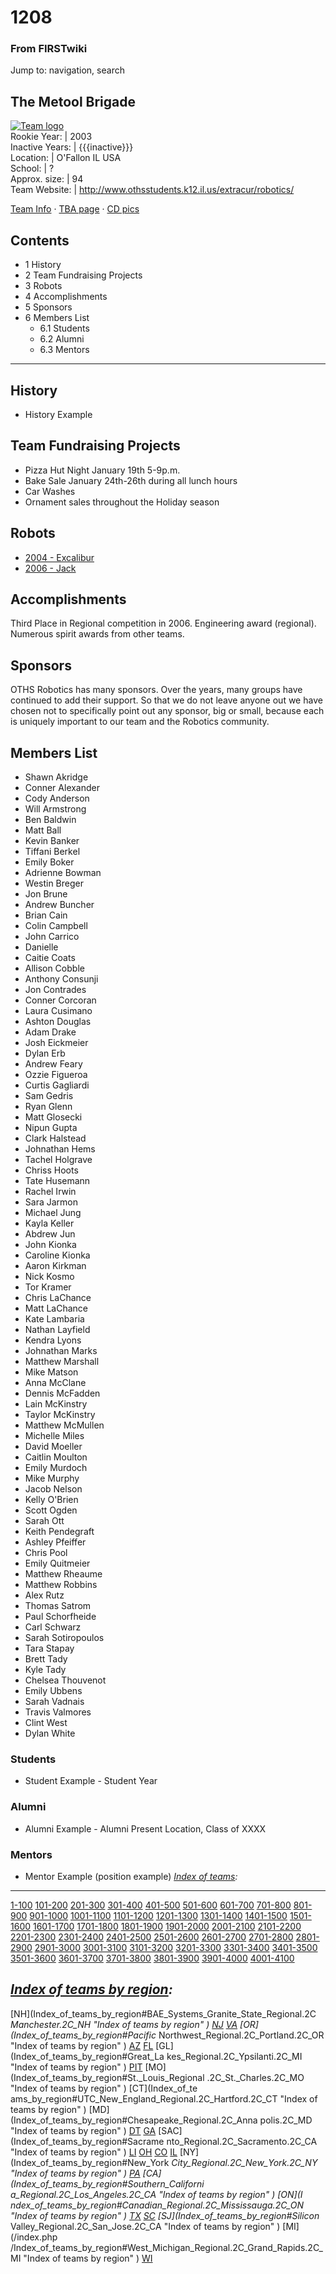 

# 1208

### From FIRSTwiki

Jump to: navigation, search

The Metool Brigade  
---  
[![Team logo](/media/b/b2/Theteamlogo.jpg)](Image:Theteamlogo.jpg
"Team logo" )  
Rookie Year: | 2003  
Inactive Years: | {{{inactive}}}  
Location: | O'Fallon IL USA  
School: | ?  
Approx. size: | 94  
Team Website: | <http://www.othsstudents.k12.il.us/extracur/robotics/>  
  
[Team Info](http://frclinks.appspot.com/t/1208
"http://frclinks.appspot.com/t/1208" ) · [TBA
page](http://www.thebluealliance.com/team/1208
"http://www.thebluealliance.com/team/1208" ) · [CD
pics](http://www.chiefdelphi.com/media/photos/tags/frc1208
"http://www.chiefdelphi.com/media/photos/tags/frc1208" )  
  
## Contents

  * 1 History
  * 2 Team Fundraising Projects
  * 3 Robots
  * 4 Accomplishments
  * 5 Sponsors
  * 6 Members List
    * 6.1 Students
    * 6.2 Alumni
    * 6.3 Mentors  
---  
  

## History

  * History Example 


## Team Fundraising Projects

  * Pizza Hut Night January 19th 5-9p.m. 
  * Bake Sale January 24th-26th during all lunch hours 
  * Car Washes 
  * Ornament sales throughout the Holiday season 


## Robots

  * [2004 - Excalibur](/index.php?title=Excalibur_%281208%29&action=edit "Excalibur \(1208\)" )
  * [2006 - Jack](/index.php?title=Jack_%281208%29&action=edit "Jack \(1208\)" )


## Accomplishments

Third Place in Regional competition in 2006. Engineering award (regional).
Numerous spirit awards from other teams.


## Sponsors

OTHS Robotics has many sponsors. Over the years, many groups have continued to
add their support. So that we do not leave anyone out we have chosen not to
specifically point out any sponsor, big or small, because each is uniquely
important to our team and the Robotics community.


## Members List

  * Shawn Akridge 
  * Conner Alexander 
  * Cody Anderson 
  * Will Armstrong 
  * Ben Baldwin 
  * Matt Ball 
  * Kevin Banker 
  * Tiffani Berkel 
  * Emily Boker 
  * Adrienne Bowman 
  * Westin Breger 
  * Jon Brune 
  * Andrew Buncher 
  * Brian Cain 
  * Colin Campbell 
  * John Carrico 
  * Danielle 
  * Caitie Coats 
  * Allison Cobble 
  * Anthony Consunji 
  * Jon Contrades 
  * Conner Corcoran 
  * Laura Cusimano 
  * Ashton Douglas 
  * Adam Drake 
  * Josh Eickmeier 
  * Dylan Erb 
  * Andrew Feary 
  * Ozzie Figueroa 
  * Curtis Gagliardi 
  * Sam Gedris 
  * Ryan Glenn 
  * Matt Glosecki 
  * Nipun Gupta 
  * Clark Halstead 
  * Johnathan Hems 
  * Tachel Holgrave 
  * Chriss Hoots 
  * Tate Husemann 
  * Rachel Irwin 
  * Sara Jarmon 
  * Michael Jung 
  * Kayla Keller 
  * Abdrew Jun 
  * John Kionka 
  * Caroline Kionka 
  * Aaron Kirkman 
  * Nick Kosmo 
  * Tor Kramer 
  * Chris LaChance 
  * Matt LaChance 
  * Kate Lambaria 
  * Nathan Layfield 
  * Kendra Lyons 
  * Johnathan Marks 
  * Matthew Marshall 
  * Mike Matson 
  * Anna McClane 
  * Dennis McFadden 
  * Lain McKinstry 
  * Taylor McKinstry 
  * Matthew McMullen 
  * Michelle Miles 
  * David Moeller 
  * Caitlin Moulton 
  * Emily Murdoch 
  * Mike Murphy 
  * Jacob Nelson 
  * Kelly O'Brien 
  * Scott Ogden 
  * Sarah Ott 
  * Keith Pendegraft 
  * Ashley Pfeiffer 
  * Chris Pool 
  * Emily Quitmeier 
  * Matthew Rheaume 
  * Matthew Robbins 
  * Alex Rutz 
  * Thomas Satrom 
  * Paul Schorfheide 
  * Carl Schwarz 
  * Sarah Sotiropoulos 
  * Tara Stapay 
  * Brett Tady 
  * Kyle Tady 
  * Chelsea Thouvenot 
  * Emily Ubbens 
  * Sarah Vadnais 
  * Travis Valmores 
  * Clint West 
  * Dylan White 

  


### Students

  * Student Example - Student Year 


### Alumni

  * Alumni Example - Alumni Present Location, Class of XXXX 


### Mentors

  * Mentor Example (position example) 
_[Index of teams](Index_of_teams "Index of teams" ):_  
---  
  
[1-100](Index_of_teams#1-100 "Index of teams" )
[101-200](Index_of_teams#101-200 "Index of teams" )
[201-300](Index_of_teams#201-300 "Index of teams" )
[301-400](Index_of_teams#301-400 "Index of teams" )
[401-500](Index_of_teams#401-500 "Index of teams" )
[501-600](Index_of_teams#501-600 "Index of teams" )
[601-700](Index_of_teams#601-700 "Index of teams" )
[701-800](Index_of_teams#701-800 "Index of teams" )
[801-900](Index_of_teams#801-900 "Index of teams" )
[901-1000](Index_of_teams#901-1000 "Index of teams" )
[1001-1100](Index_of_teams#1001-1100 "Index of teams" )
[1101-1200](Index_of_teams#1101-1200 "Index of teams" )
[1201-1300](Index_of_teams#1201-1300 "Index of teams" )
[1301-1400](Index_of_teams#1301-1400 "Index of teams" )
[1401-1500](Index_of_teams#1401-1500 "Index of teams" )
[1501-1600](Index_of_teams#1501-1600 "Index of teams" )
[1601-1700](Index_of_teams#1601-1700 "Index of teams" )
[1701-1800](Index_of_teams#1701-1800 "Index of teams" )
[1801-1900](Index_of_teams#1801-1900 "Index of teams" )
[1901-2000](Index_of_teams#1901-2000 "Index of teams" )
[2001-2100](Index_of_teams#2001-2100 "Index of teams" )
[2101-2200](Index_of_teams#2101-2200 "Index of teams" )
[2201-2300](Index_of_teams#2201-2300 "Index of teams" )
[2301-2400](Index_of_teams#2301-2400 "Index of teams" )
[2401-2500](Index_of_teams#2401-2500 "Index of teams" )
[2501-2600](Index_of_teams#2501-2600 "Index of teams" )
[2601-2700](Index_of_teams#2601-2700 "Index of teams" )
[2701-2800](Index_of_teams#2701-2800 "Index of teams" )
[2801-2900](Index_of_teams#2801-2900 "Index of teams" )
[2901-3000](Index_of_teams#2901-3000 "Index of teams" )
[3001-3100](Index_of_teams#3001-3100 "Index of teams" )
[3101-3200](Index_of_teams#3101-3200 "Index of teams" )
[3201-3300](Index_of_teams#3201-3300 "Index of teams" )
[3301-3400](Index_of_teams#3301-3400 "Index of teams" )
[3401-3500](Index_of_teams#3401-3500 "Index of teams" )
[3501-3600](Index_of_teams#3501-3600 "Index of teams" )
[3601-3700](Index_of_teams#3601-3700 "Index of teams" )
[3701-3800](Index_of_teams#3701-3800 "Index of teams" )
[3801-3900](Index_of_teams#3801-3900 "Index of teams" )
[3901-4000](Index_of_teams#3901-4000 "Index of teams" )
[4001-4100](Index_of_teams#4001-4100 "Index of teams" )  
  
_[Index of teams by region](Index_of_teams_by_region "Index of
teams by region" ):_  
---  
  
[NH](Index_of_teams_by_region#BAE_Systems_Granite_State_Regional.2C
_Manchester.2C_NH "Index of teams by region" )
[NJ](Index_of_teams_by_region#New_Jersey_Regional.2C_Trenton.2C_NJ
"Index of teams by region" )
[VA](Index_of_teams_by_region#NASA.2FVCU_Regional.2C_Richmond.2C_VA
"Index of teams by region" ) [OR](Index_of_teams_by_region#Pacific_
Northwest_Regional.2C_Portland.2C_OR "Index of teams by region" )
[AZ](Index_of_teams_by_region#Arizona_Regional.2C_Phoenix.2C_AZ
"Index of teams by region" )
[FL](Index_of_teams_by_region#Florida_Regional.2C_Orlando.2C_FL
"Index of teams by region" ) [GL](Index_of_teams_by_region#Great_La
kes_Regional.2C_Ypsilanti.2C_MI "Index of teams by region" ) [PIT](
Index_of_teams_by_region#Pittsburgh_Regional.2C_Pittsburgh.2C_PA "Index of
teams by region" ) [MO](Index_of_teams_by_region#St._Louis_Regional
.2C_St._Charles.2C_MO "Index of teams by region" ) [CT](Index_of_te
ams_by_region#UTC_New_England_Regional.2C_Hartford.2C_CT "Index of teams by
region" ) [MD](Index_of_teams_by_region#Chesapeake_Regional.2C_Anna
polis.2C_MD "Index of teams by region" )
[DT](Index_of_teams_by_region#Detroit_Regional.2C_Detroit.2C_MI
"Index of teams by region" )
[GA](Index_of_teams_by_region#Peachtree_Regional.2C_Duluth.2C_GA
"Index of teams by region" ) [SAC](Index_of_teams_by_region#Sacrame
nto_Regional.2C_Sacramento.2C_CA "Index of teams by region" ) [LI](
Index_of_teams_by_region#SBPLI_Long_Island_Regional.2C_Brentwood.2C_NY "Index
of teams by region" )
[OH](Index_of_teams_by_region#Buckeye_Regional.2C_Cleveland.2C_OH
"Index of teams by region" )
[CO](Index_of_teams_by_region#Colorado_Regional.2C_Denver.2C_CO
"Index of teams by region" )
[IL](Index_of_teams_by_region#Midwest_Regional.2C_Evanston.2C_IL
"Index of teams by region" ) [NY](Index_of_teams_by_region#New_York
_City_Regional.2C_New_York.2C_NY "Index of teams by region" ) [PA](
Index_of_teams_by_region#Philadelphia_Regional.2C_Philadelphia.2C_PA "Index of
teams by region" ) [CA](Index_of_teams_by_region#Southern_Californi
a_Regional.2C_Los_Angeles.2C_CA "Index of teams by region" ) [ON](I
ndex_of_teams_by_region#Canadian_Regional.2C_Mississauga.2C_ON "Index of teams
by region" )
[TX](Index_of_teams_by_region#Lone_Star_Regional.2C_Houston.2C_TX
"Index of teams by region" )
[SC](Index_of_teams_by_region#Palmetto_Regional.2C_Columbia.2C_SC
"Index of teams by region" ) [SJ](Index_of_teams_by_region#Silicon_
Valley_Regional.2C_San_Jose.2C_CA "Index of teams by region" ) [MI](/index.php
/Index_of_teams_by_region#West_Michigan_Regional.2C_Grand_Rapids.2C_MI "Index
of teams by region" )
[WI](Index_of_teams_by_region#Wisconsin_Regional.2C_Milwaukee.2C_WI
"Index of teams by region" )  
  
